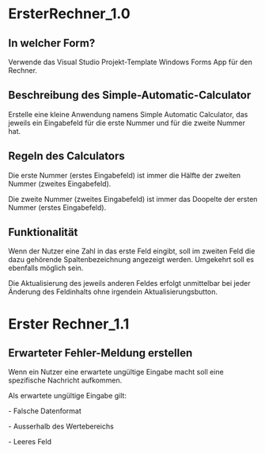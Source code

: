 # ErsterRechner_1.0

## **In welcher Form?**
<p>Verwende das Visual Studio Projekt-Template Windows Forms App für den Rechner.</p>

## **Beschreibung des Simple-Automatic-Calculator**
<p>Erstelle eine kleine Anwendung namens Simple Automatic Calculator, das jeweils ein Eingabefeld für die erste Nummer und für die zweite Nummer hat.</p>

## **Regeln des Calculators**
<p>Die erste Nummer (erstes Eingabefeld) ist immer die Hälfte der zweiten Nummer (zweites Eingabefeld).</p>

<p>Die zweite Nummer (zweites Eingabefeld) ist immer das Doopelte der ersten Nummer (erstes Eingabefeld).</p>

## **Funktionalität**
<p>Wenn der Nutzer eine Zahl in das erste Feld eingibt, soll im zweiten Feld die dazu gehörende Spaltenbezeichnung angezeigt werden. Umgekehrt soll es ebenfalls möglich sein.</p>

<p>Die Aktualisierung des jeweils anderen Feldes erfolgt unmittelbar bei jeder Änderung des Feldinhalts ohne irgendein Aktualisierungsbutton.</p>

# Erster Rechner_1.1
## Erwarteter Fehler-Meldung erstellen
<p>Wenn ein Nutzer eine erwartete ungültige Eingabe macht soll eine spezifische Nachricht aufkommen.</p>
<p>Als erwartete ungültige Eingabe gilt:</p>
<p>- Falsche Datenformat</p>
<p>- Ausserhalb des Wertebereichs</p>
<p>- Leeres Feld</p>
